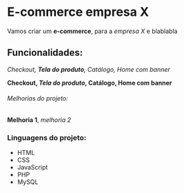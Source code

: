 # E-commerce empresa X

Vamos criar um **e-commerce**, para a *empresa X* e blablabla

## Funcionalidades:

_Checkout, **Tela do produto**, Catálogo, Home com banner_

**Checkout, _Tela do produto_, Catálogo, Home com banner**

###### Melhorias do projeto:

__Melhoria 1__, _melhoria 2_

### Linguagens do projeto:

* HTML 
* CSS
* JavaScript
* PHP
* MySQL